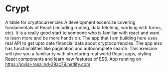 # Crypt
A table for cryptocurrencies
A development excercise covering fundamentals of React (including routing, data fetching, working with forms, etc). It is a really good start to someone who is familiar with react and want to learn more and  be more hands on. The app that I am building here uses real API to get upto date financial data about cryptocurrencies. The app also has functionalities like pagination and autocomplete search. This exercise will give you a familiarity with structuring real world React apps, styling React components and learn new features of ES6. 
App running on https://jovial-rosalind-29ac79.netlify.com
